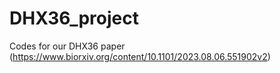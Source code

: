 # DHX36_project
Codes for our DHX36 paper (https://www.biorxiv.org/content/10.1101/2023.08.06.551902v2)

        
        
        
